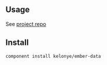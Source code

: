 Usage
---

See [project repo](https://github.com/emberjs/data)

Install
---

```component install kelonye/ember-data```